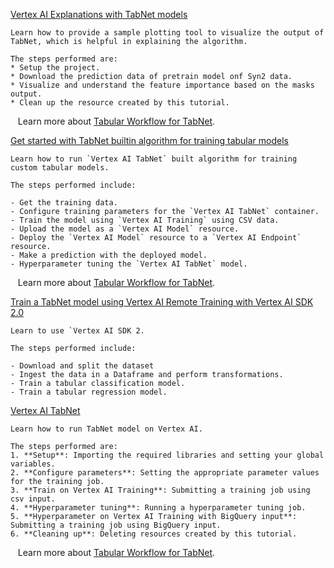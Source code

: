 
[Vertex AI Explanations with TabNet models](https://github.com/GoogleCloudPlatform/vertex-ai-samples/blob/main/notebooks/official/tabnet/ai-explanations-tabnet-algorithm.ipynb)

```
Learn how to provide a sample plotting tool to visualize the output of TabNet, which is helpful in explaining the algorithm.

The steps performed are:
* Setup the project.
* Download the prediction data of pretrain model onf Syn2 data.
* Visualize and understand the feature importance based on the masks output.
* Clean up the resource created by this tutorial.

```

&nbsp;&nbsp;&nbsp;Learn more about [Tabular Workflow for TabNet](https://cloud.google.com/vertex-ai/docs/tabular-data/tabular-workflows/tabnet).


[Get started with TabNet builtin algorithm for training tabular models](https://github.com/GoogleCloudPlatform/vertex-ai-samples/blob/main/notebooks/official/tabnet/get_started_with_tabnet.ipynb)

```
Learn how to run `Vertex AI TabNet` built algorithm for training custom tabular models.

The steps performed include:

- Get the training data.
- Configure training parameters for the `Vertex AI TabNet` container.
- Train the model using `Vertex AI Training` using CSV data.
- Upload the model as a `Vertex AI Model` resource.
- Deploy the `Vertex AI Model` resource to a `Vertex AI Endpoint` resource.
- Make a prediction with the deployed model.
- Hyperparameter tuning the `Vertex AI TabNet` model.

```

&nbsp;&nbsp;&nbsp;Learn more about [Tabular Workflow for TabNet](https://cloud.google.com/vertex-ai/docs/tabular-data/tabular-workflows/tabnet).


[Train a TabNet model using Vertex AI Remote Training with Vertex AI SDK 2.0](https://github.com/GoogleCloudPlatform/vertex-ai-samples/blob/main/notebooks/official/tabnet/sdk2_remote_tabnet_training.ipynb)

```
Learn to use `Vertex AI SDK 2.

The steps performed include:

- Download and split the dataset
- Ingest the data in a Dataframe and perform transformations.
- Train a tabular classification model.
- Train a tabular regression model.

```


[Vertex AI TabNet](https://github.com/GoogleCloudPlatform/vertex-ai-samples/blob/main/notebooks/official/tabnet/tabnet_vertex_tutorial.ipynb)

```
Learn how to run TabNet model on Vertex AI.

The steps performed are:
1. **Setup**: Importing the required libraries and setting your global variables.
2. **Configure parameters**: Setting the appropriate parameter values for the training job.
3. **Train on Vertex AI Training**: Submitting a training job using csv input.
4. **Hyperparameter tuning**: Running a hyperparameter tuning job.
5. **Hyperparameter on Vertex AI Training with BigQuery input**: Submitting a training job using BigQuery input.
6. **Cleaning up**: Deleting resources created by this tutorial.

```

&nbsp;&nbsp;&nbsp;Learn more about [Tabular Workflow for TabNet](https://cloud.google.com/vertex-ai/docs/tabular-data/tabular-workflows/tabnet).

